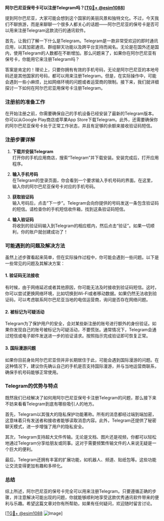 **阿尔巴尼亚保号卡可以注册Telegram吗？[[TG💪+ @esim1088](https://t.me/s/esim1088)]**

提到阿尔巴尼亚，大家可能会想到这个国家的美丽风景和独特文化。不过，今天我们不聊旅游，而是来聊聊一个很多人都关心的话题——阿尔巴尼亚的保号卡是否可以用来注册Telegram这款流行的通讯软件。

首先，让我们了解一下什么是Telegram。Telegram是一款非常受欢迎的即时通讯应用，以其加密通讯、群组聊天功能以及跨平台支持而闻名。无论是在国外还是国内，使用Telegram的人数都在不断增加。那么问题来了，如果你在阿尔巴尼亚有保号卡，你能用它来注册Telegram吗？

答案是肯定的！理论上，只要你拥有有效的手机号码，无论是阿尔巴尼亚的本地号码还是其他国家的号码，都可以用来注册Telegram。但是，在实际操作中，可能会遇到一些小麻烦，比如网络环境的问题或者运营商的限制。接下来，我们就详细探讨一下如何在阿尔巴尼亚用保号卡注册Telegram。

### 注册前的准备工作

在开始注册之前，你需要确保自己的手机设备已经安装了最新的Telegram版本。你可以从Google Play商店或苹果App Store下载Telegram。此外，还需要确保你的阿尔巴尼亚保号卡处于正常工作状态，并且有足够的余额来接收验证码短信。

### 注册步骤详解

1. **下载并安装Telegram**  
   打开你的手机应用商店，搜索“Telegram”并下载安装。安装完成后，打开应用程序。

2. **输入手机号码**  
   在Telegram的登录页面，你会看到一个要求输入手机号码的界面。在这里，输入你的阿尔巴尼亚保号卡对应的手机号码。

3. **获取验证码**  
   输入号码后，点击“下一步”。Telegram会向你提供的号码发送一条包含验证码的短信。请检查你的手机短信收件箱，找到这条验证码短信。

4. **输入验证码**  
   将收到的验证码输入到Telegram的相应框内，然后点击“验证”。如果一切顺利，你的账户就创建成功了！

### 可能遇到的问题及解决方法

虽然上述步骤看起来简单，但在实际操作过程中，你可能会遇到一些问题。以下是一些常见的问题及其解决方案：

#### 1. 验证码无法接收
有时候，由于网络延迟或者其他原因，你可能无法及时接收到验证码短信。这时，你可以尝试更换网络环境，比如切换到Wi-Fi或者移动数据。如果仍然无法收到验证码，可以考虑联系阿尔巴尼亚当地的电信运营商，询问是否存在网络问题。

#### 2. 被标记为可疑活动
Telegram为了保护用户的安全，会对某些新注册的账号进行额外的身份验证。如果你发现自己的账号被标记为可疑活动，不要慌张。通常情况下，Telegram会通过短信或电子邮件发送进一步的验证请求。按照指示完成验证即可恢复正常。

#### 3. 国际漫游问题
如果你目前身处阿尔巴尼亚但并非长期居住于此，可能会遇到国际漫游的问题。在这种情况下，建议你先确认自己的手机是否支持国际漫游，并与当地运营商联系，确保手机号码能够正常使用。

### Telegram的优势与特点

既然我们已经解决了如何用阿尔巴尼亚保号卡注册Telegram的问题，那么接下来不妨来看看Telegram到底有哪些吸引人的地方。

首先，Telegram以其强大的隐私保护功能著称。所有的消息都经过端到端加密，这意味着只有发送者和接收者能够读取消息内容。此外，Telegram还提供了秘密聊天模式，进一步增强了用户的隐私安全。

其次，Telegram支持超大文件传输。无论是文档、图片还是视频，你都可以轻松地通过Telegram分享给朋友或同事。这对于需要频繁传输文件的人来说无疑是一个巨大的便利。

最后，Telegram还拥有丰富的扩展功能，如机器人、频道、贴纸包等。这些功能让交流变得更加有趣和多样化。

### 总结

综上所述，阿尔巴尼亚的保号卡完全可以用来注册Telegram。只要遵循正确的步骤，并注意解决可能出现的问题，你就能够顺利地享受这款优秀通讯软件带来的便利与乐趣。希望这篇文章对你有所帮助，如果有任何疑问，欢迎随时留言讨论。

[[TG💪+ @esim1088](https://t.me/s/esim1088) ![Image](https://i.postimg.cc/4NQfJmqS/Snipaste-2025-05-13-00-14-12.png)]